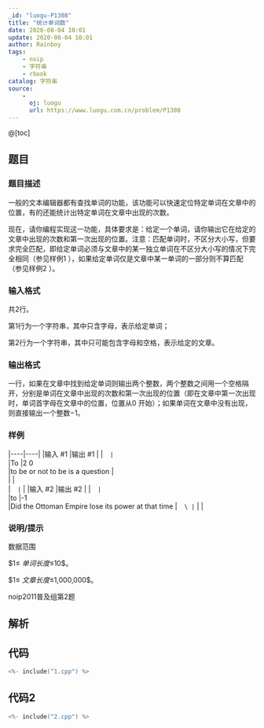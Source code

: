 ```yaml
---
_id: "luogu-P1308"
title: "统计单词数"
date: 2020-08-04 10:01
update: 2020-08-04 10:01
author: Rainboy
tags:
    - noip
    - 字符串
    - rbook
catalog: 字符串
source: 
    - 
      oj: luogu
      url: https://www.luogu.com.cn/problem/P1308
---
```


@[toc]

## 题目



### 题目描述

一般的文本编辑器都有查找单词的功能，该功能可以快速定位特定单词在文章中的位置，有的还能统计出特定单词在文章中出现的次数。

现在，请你编程实现这一功能，具体要求是：给定一个单词，请你输出它在给定的文章中出现的次数和第一次出现的位置。注意：匹配单词时，不区分大小写，但要求完全匹配，即给定单词必须与文章中的某一独立单词在不区分大小写的情况下完全相同（参见样例1 ），如果给定单词仅是文章中某一单词的一部分则不算匹配（参见样例2 ）。




### 输入格式
共$2$行。

第$1$行为一个字符串，其中只含字母，表示给定单词；

第$2$行为一个字符串，其中只可能包含字母和空格，表示给定的文章。




### 输出格式

一行，如果在文章中找到给定单词则输出两个整数，两个整数之间用一个空格隔开，分别是单词在文章中出现的次数和第一次出现的位置（即在文章中第一次出现时，单词首字母在文章中的位置，位置从$0$ 开始）；如果单词在文章中没有出现，则直接输出一个整数$-1$。




### 样例

|----|----|
|输入 #1  |输出 #1  |
|```  |```  \
|To  |2 0  \
|to be or not to be is a question  |  \
|  |  \
|```  |```  |
|输入 #2  |输出 #2  |
|```  |```  \
|to  |-1  \
|Did the Ottoman Empire lose its power at that time  |```  \
|```  |   |



### 说明/提示
数据范围

$1≤ $单词长度$≤10$。

$1≤ $文章长度$≤1,000,000$。

noip2011普及组第2题



## 解析


## 代码

```c
<%- include("1.cpp") %>
```

## 代码2

```c
<%- include("2.cpp") %>
```
